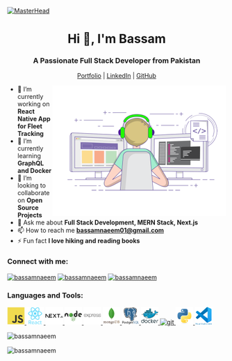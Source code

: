 [![MasterHead](https://raw.githubusercontent.com/sagar-viradiya/sagar-viradiya/master/resources/banner.png)](https://bassamnaeem.me)
<h1 align="center">Hi 👋, I'm Bassam</h1>
<h3 align="center">A Passionate Full Stack Developer from Pakistan</h3>

<p align="center">
  <a href="https://www.bassamnaeem.me" target="_blank">Portfolio</a> |
  <a href="https://linkedin.com/in/bassamnaeem" target="_blank">LinkedIn</a> |
  <a href="https://github.com/Bassamnaeem" target="_blank">GitHub</a>
</p>

<img align="right" alt="Coding" width="400" src="https://raw.githubusercontent.com/devSouvik/devSouvik/master/gif3.gif">

- 🔭 I’m currently working on **React Native App for Fleet Tracking**
- 🌱 I’m currently learning **GraphQL and Docker**
- 👯 I’m looking to collaborate on **Open Source Projects**
- 💬 Ask me about **Full Stack Development, MERN Stack, Next.js**
- 📫 How to reach me **bassamnaeem01@gmail.com**
- ⚡ Fun fact **I love hiking and reading books**

<h3 align="left">Connect with me:</h3>
<p align="left">
  <a href="https://linkedin.com/in/bassamnaeem" target="_blank"><img align="center" src="https://raw.githubusercontent.com/rahuldkjain/github-profile-readme-generator/master/src/images/icons/Social/linked-in-alt.svg" alt="bassamnaeem" height="30" width="40" /></a>
  <a href="https://github.com/Bassamnaeem" target="_blank"><img align="center" src="https://raw.githubusercontent.com/rahuldkjain/github-profile-readme-generator/master/src/images/icons/Social/github-alt.svg" alt="bassamnaeem" height="30" width="40" /></a>
  <a href="https://www.bassamnaeem.me" target="_blank"><img align="center" src="https://raw.githubusercontent.com/rahuldkjain/github-profile-readme-generator/master/src/images/icons/Social/globe.svg" alt="bassamnaeem" height="30" width="40" /></a>
</p>

<h3 align="left">Languages and Tools:</h3>
<p align="left"> 
  <a href="https://developer.mozilla.org/en-US/docs/Web/JavaScript" target="_blank" rel="noreferrer"> <img src="https://raw.githubusercontent.com/devicons/devicon/master/icons/javascript/javascript-original.svg" alt="javascript" width="40" height="40"/> </a> 
  <a href="https://reactjs.org/" target="_blank" rel="noreferrer"> <img src="https://raw.githubusercontent.com/devicons/devicon/master/icons/react/react-original-wordmark.svg" alt="react" width="40" height="40"/> </a> 
  <a href="https://nextjs.org/" target="_blank" rel="noreferrer"> <img src="https://raw.githubusercontent.com/devicons/devicon/master/icons/nextjs/nextjs-original-wordmark.svg" alt="nextjs" width="40" height="40"/> </a> 
  <a href="https://nodejs.org" target="_blank" rel="noreferrer"> <img src="https://raw.githubusercontent.com/devicons/devicon/master/icons/nodejs/nodejs-original-wordmark.svg" alt="nodejs" width="40" height="40"/> </a> 
  <a href="https://expressjs.com" target="_blank" rel="noreferrer"> <img src="https://raw.githubusercontent.com/devicons/devicon/master/icons/express/express-original-wordmark.svg" alt="express" width="40" height="40"/> </a> 
  <a href="https://www.mongodb.com/" target="_blank" rel="noreferrer"> <img src="https://raw.githubusercontent.com/devicons/devicon/master/icons/mongodb/mongodb-original-wordmark.svg" alt="mongodb" width="40" height="40"/> </a> 
  <a href="https://www.postgresql.org" target="_blank" rel="noreferrer"> <img src="https://raw.githubusercontent.com/devicons/devicon/master/icons/postgresql/postgresql-original-wordmark.svg" alt="postgresql" width="40" height="40"/> </a> 
  <a href="https://www.docker.com/" target="_blank" rel="noreferrer"> <img src="https://raw.githubusercontent.com/devicons/devicon/master/icons/docker/docker-original-wordmark.svg" alt="docker" width="40" height="40"/> </a> 
  <a href="https://git-scm.com/" target="_blank" rel="noreferrer"> <img src="https://www.vectorlogo.zone/logos/git-scm/git-scm-icon.svg" alt="git" width="40" height="40"/> </a> 
  <a href="https://www.python.org" target="_blank" rel="noreferrer"> <img src="https://raw.githubusercontent.com/devicons/devicon/master/icons/python/python-original.svg" alt="python" width="40" height="40"/> </a> 
  <a href="https://visualstudio.microsoft.com/" target="_blank" rel="noreferrer"> <img src="https://raw.githubusercontent.com/devicons/devicon/master/icons/vscode/vscode-original-wordmark.svg" alt="vscode" width="40" height="40"/> </a> 
</p>

<p><img align="center" src="https://github-readme-stats.vercel.app/api/top-langs?username=bassamnaeem&show_icons=true&locale=en&layout=compact" alt="bassamnaeem" /></p>

<p><img align="center" src="https://github-readme-streak-stats.herokuapp.com/?user=bassamnaeem&" alt="bassamnaeem" /></p>
